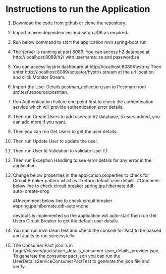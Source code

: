 # Instructions to run the Application

1.	Download the code from github or clone the repository.
2.	Import maven dependencies and setup JDK as required.
3.	Run below command to start the application
   mvn spring-boot:run
4.	The server is running at port 8089.
   You can access h2 database at http://localhost:8089/h2/ with username: sa and password:sa
5.	You can access hystrix dashboard at http://localhost:8089/hystrix/
   Then enter http://localhost:8089/actuator/hystrix.stream at the url location and click Monitor Stream.
6.	Import the User Details.postman_collection.json to Postman from src\test\resource\postman. 
7.	Run Authentication Failure end point first to check the authentication service which will provide authentication error details.
8.	Then run Create Users to add users to h2 database, 5 users added, you can add more if you want.
9.	Then you can run Get Users to get the user details.
10.	Then run Update User to update the user.
11.	Then run User Id Validation to validate User ID
12.	Then run Exception Handling to see error details for any error in the application.
13.	Change below properties in the application.properties to check for Circuit Breaker pattern which will return default user details.
    #Comment below line to check circuit breaker
    spring.jpa.hibernate.ddl-auto=create-drop

    #Uncomment below line to check circuit breaker
    #spring.jpa.hibernate.ddl-auto=none

    devtools is implemented so the application will auto-start then run Get Users Circuit Breaker to get the default user details.
14.	You can run mvn clean test  and check the console for Pact to be passed and Junits to run successfully.
15.	The Consumer Pact json is in target/classes/pacts/user_details_consumer-user_details_provider.json.
    To generate the consumer pact json you can run the UserDetailsServiceConsumerPactTest to generate the json file and verify.
 
